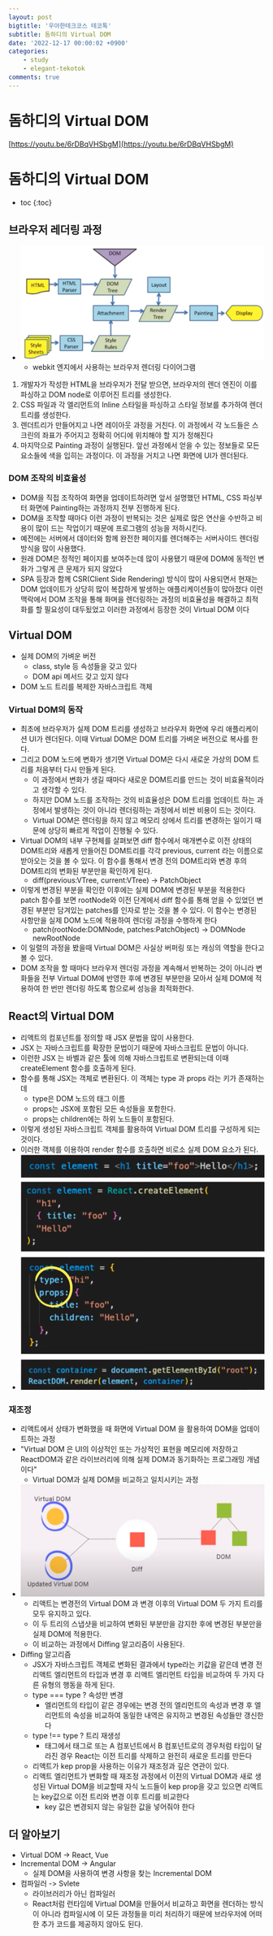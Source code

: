 ```yaml
---
layout: post
bigtitle: '우아한테크코스 테코톡'
subtitle: 돔하디의 Virtual DOM
date: '2022-12-17 00:00:02 +0900'
categories:
    - study
    - elegant-tekotok
comments: true
---
```


# 돔하디의 Virtual DOM
[https://youtu.be/6rDBqVHSbgM](https://youtu.be/6rDBqVHSbgM)

# 돔하디의 Virtual DOM
* toc
{:toc}

## 브라우저 레더링 과정
+ ![img.png](../../../assets/img/elegant-tekotok/DOMHARDY-Virtual-DOM.png)
  + webkit 엔지에서 사용하는 브라우저 렌더링 다이어그램
  
1. 개발자가 작성한 HTML을 브라우저가 전달 받으면, 브라우저의 렌더 엔진이 이를 파싱하고 DOM node로 이루어진 트리를 생성한다. 
2. CSS 파일과 각 엘리먼트의 Inline 스타일을 파싱하고 스타일 정보를 추가하여 렌더트리를 생성한다. 
3. 렌더트리가 만들어지고 나면 레이아웃 과정을 거친다. 이 과정에서 각 노드들은 스크린의 좌표가 주어지고 정확히 어디에 위치해야 할 지가 정해진다 
4. 마지막으로 Painting 과정이 실행된다. 앞선 과정에서 얻을 수 있는 정보들로 모든 요소들에 색을 입히는 과정이다. 이 과정을 거치고 나면 화면에 UI가 렌더된다.

### DOM 조작의 비효율성
+ DOM을 직접 조작하여 화면을 업데이트하려면 앞서 설명했던 HTML, CSS 파싱부터 화면에 Painting하는 과정까지 전부 진행하게 된다. 
+ DOM을 조작할 때마다 이런 과정이 반복되는 것은 실제로 많은 연산을 수반하고 비용이 많이 드는 작업이기 때문에 프로그램의 성능을 저하시킨다. 
+ 예전에는 서버에서 데이터와 함께 완전한 페이지를 렌더해주는 서버사이드 렌더링 방식을 많이 사용했다. 
+ 원래 DOM은 정적인 페이지를 보여주는데 많이 사용됐기 때문에 DOM에 동적인 변화가 그렇게 큰 문제가 되지 않았다 
+ SPA 등장과 함께 CSR(Client Side Rendering) 방식이 많이 사용되면서 현재는 DOM 업데이트가 상당히 많이 복잡하게 발생하는 애플리케이션들이 많아졌다 이런 맥락에서 DOM 조작을 통해 화며을 렌더링하는 과정의 비효율성을 해결하고 
최적화를 할 필요성이 대두됬었고 이러한 과정에서 등장한 것이 Virtual DOM 이다 

## Virtual DOM
+ 실제 DOM의 가벼운 버전
  + class, style 등 속성들을 갖고 있다
  + DOM api 메서드 갖고 있지 않다
+ DOM 노드 트리를 복제한 자바스크립트 객체 

### Virtual DOM의 동작
+ 최초에 브라우저가 실제 DOM 트리를 생성하고 브라우저 화면에 우리 애플리케이션 UI가 렌더된다. 이때 Virtual DOM은 DOM 트리를 가벼운 버전으로 복사를 한다.
+ 그리고 DOM 노드에 변화가 생기면 Virtual DOM은 다시 새로운 가상의 DOM 트리를 처음부터 다시 만들게 된다. 
  + 이 과정에서 변화가 생길 때마다 새로운 DOM트리를 만드는 것이 비효율적이라고 생각할 수 있다. 
  + 하지만 DOM 노드를 조작하는 것의 비효율성은 DOM 트리를 업데이트 하는 과정에서 발생하는 것이 아니라 렌더링하는 과정에서 비싼 비용이 드는 것이다. 
  + Virtual DOM은 렌더링을 하지 않고 메모리 상에서 트리를 변경하는 일이기 때문에 상당히 빠르게 작업이 진행될 수 있다. 
+ Virtual DOM의 내부 구현체를 살펴보면 diff 함수에서 매개변수로 이전 상태의 DOM트리와 새롭게 만들어진 DOM트리를 각각 previous, current 라는 이름으로 받아오는 것을 볼 수 있다. 
이 함수를 통해서 변경 전의 DOM트리와 변경 후의 DOM트리의 변화된 부분만을 확인하게 된다.
  + diff(previous:VTree, current:VTree) -> PatchObject 
+ 이렇게 변경된 부분을 확인한 이후에는 실제 DOM에 변경된 부분을 적용한다 patch 함수를 보면 rootNode와 이전 단계에서 diff 함수를 통해 얻을 수 있었던 변경된 부분만 담겨있는 patches를 인자로 받는 것을 볼 수 있다. 
이 함수는 변경된 사항만을 실제 DOM 노드에 적용하여 렌더링 과정을 수행하게 한다
  + patch(rootNode:DOMNode, patches:PatchObject) -> DOMNode newRootNode
+ 이 일렬의 과정을 봤을때 Virtual DOM은 사실상 버퍼링 또는 캐싱의 역할을 한다고 볼 수 있다. 
+ DOM 조작을 할 때마다 브라우저 렌더링 과정을 계속해서 반복하는 것이 아니라 변화들을 전부 Virtual DOM에 반영한 후에 변경된 부분만을 모아서 실제 DOM에 적용하여 한 번만 렌더링 하도록 함으로써 성능을 최적화한다.

## React의 Virtual DOM
+ 리액트의 컴포넌트를 정의할 때 JSX 문법을 많이 사용한다. 
+ JSX 는 자바스크립트를 확장한 문법이기 때문에 자바스크립트 문법이 아니다. 
+ 이런한 JSX 는 바벨과 같은 툴에 의해 자바스크립트로 변환되는데 이때 createElement 함수를 호출하게 된다. 
+ 함수를 통해 JSX는 객체로 변환된다. 이 객체는 type 과 props 라는 키가 존재하는데 
  + type은 DOM 노드의 태그 이름
  + props는 JSX에 포함된 모든 속성들을 포함한다.
  + props는 children에는 하위 노드들이 포함된다. 
+ 이렇게 생성된 자바스크립트 객체를 활용하여 Virtual DOM 트리를 구성하게 되는 것이다.
+ 이러한 객체를 이용하여 render 함수를 호출하면 비로소 실제 DOM 요소가 된다. 
+ ![img.png](../../../assets/img/elegant-tekotok/DOMHARDY-Virtual-DOM2.png)

### 재조정
+ 리액트에서 상태가 변화했을 때 화면에 Virtual DOM 을 활용하여 DOM을 업데이트하는 과정
+ "Virtual DOM 은 UI의 이상적인 또는 가상적인 표현을 메모리에 저장하고 ReactDOM과 같은 라이브러리에 의해 실제 DOM과 동기화하는 프로그래밍 개념이다"
  + Virtual DOM과 실제 DOM을 비교하고 일치시키는 과정
+ ![img.png](../../../assets/img/elegant-tekotok/DOMHARDY-Virtual-DOM3.png)
  + 리액트는 변경전의 Virtual DOM 과 변경 이후의 Virtual DOM 두 가지 트리를 모두 유지하고 있다.
  + 이 두 트리의 스냅샷을 비교하여 변화된 부분만을 감지한 후에 변경된 부분만을 실제 DOM에 적용한다.
  + 이 비교하는 과정에서 Diffing 알고리즘이 사용된다.
+ Diffing 알고리즘
  + JSX가 자바스크립트 객체로 변화된 결과에서 type라는 키값을 같은데 변경 전 리액트 엘리먼트의 타입과 변경 후 리액트 엘리먼트 타입을 비교하여 두 가지 다른 유형의 행동을 하게 된다. 
  + type === type ? 속성만 변경
    + 엘리먼트의 타입이 같은 경우에는 변경 전의 엘리먼트의 속성과 변경 후 엘리먼트의 속성을 비교하여 동일한 내역은 유지하고 변경된 속성들만 갱신한다
  + type !== type ? 트리 재생성
    + <a>태그에서 <img>태그로 또는 A 컴포넌트에서 B 컴포넌트로의 경우처럼 타입이 달라진 경우 React는 이전 트리를 삭제하고 완전히 새로운 트리를 만든다
  + 리액트가 kep prop을 사용하는 이유가 재조정과 깊은 연관이 있다. 
  + 리액트 엘리먼트가 변화할 때 재조정 과정에서 이전의 Virtual DOM과 새로 생성된 Virtual DOM을 비교할때 자식 노드들이 kep prop을 갖고 있으면 리액트는 key값으로 이전 트리와 변경 이후 트리를 비교한다
    + key 값은 변경되지 않는 유일한 값을 넣어줘야 한다

## 더 알아보기
+ Virtual DOM -> React, Vue
+ Incremental DOM -> Angular
  + 실제 DOM을 사용하여 변경 사항을 찾는 Incremental DOM
+ 컴파일러 -> Svlete
  + 라이브러리가 아닌 컴파일러
  + React처럼 런타임에 Virtual DOM을 만들어서 비교하고 화면을 렌더하는 방식이 아니라 컴파일시에 이 모든 과정들을 미리 처리하기 때문에 브라우저에 어떠한 추가 코드를 제공하지 않아도 된다. 
    